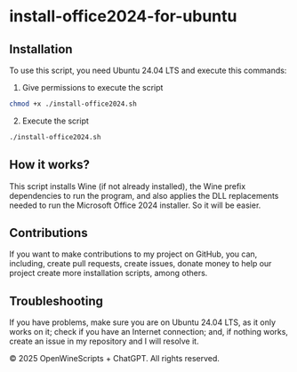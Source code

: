 # install-office2024-for-ubuntu

## Installation

To use this script, you need Ubuntu 24.04 LTS and execute this commands:

1. Give permissions to execute the script
```bash
chmod +x ./install-office2024.sh
```

2. Execute the script
```bash
./install-office2024.sh
```

## How it works?
This script installs Wine (if not already installed), the Wine prefix dependencies to run the program, and also applies the DLL replacements needed to run the Microsoft Office 2024 installer. So it will be easier.

## Contributions
If you want to make contributions to my project on GitHub, you can, including, create pull requests, create issues, donate money to help our project create more installation scripts, among others.

## Troubleshooting
If you have problems, make sure you are on Ubuntu 24.04 LTS, as it only works on it; check if you have an Internet connection; and, if nothing works, create an issue in my repository and I will resolve it.

&copy; 2025 OpenWineScripts + ChatGPT. All rights reserved.
